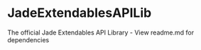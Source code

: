 # JadeExtendablesAPILib
The official Jade Extendables API Library - View readme.md for dependencies
